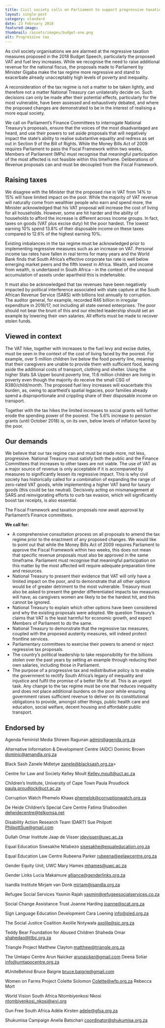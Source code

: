 ```yaml
---
title: Civil society calls on Parliament to support progressive taxation and halt proposed regressive measures
layout: single-post
category: standard
date: 23 February 2018
featured-image: 
thumbnail: /assets/images/budget-one.png
alt: Progressive tax
---
```


As civil society organisations we are alarmed at the regressive taxation measures proposed in the 2018 Budget Speech, particularly the proposed VAT and fuel levy increases. While we recognise the need to raise additional revenue for the national fiscus, the proposals made to Parliament by Minister Gigaba make the tax regime more regressive and stand to exacerbate already unacceptably high levels of poverty and inequality.

A reconsideration of the tax regime is not a matter to be taken lightly, and therefore not a matter National Treasury can unilaterally decide on. Such decisions can only be made after their potential effects, particularly for the most vulnerable, have been assessed and exhaustively debated, and where the proposed changes are demonstrated to be in the interest of realising a more equal society.

We call on Parliament’s Finance Committees to interrogate National Treasury’s proposals, ensure that the voices of the most disadvantaged are heard, and use their powers to set aside proposals that will negatively impact the state’s ability to realise substantive equality and redress as set out in Section 9 of the Bill of Rights. While the Money Bills Act of 2009 requires Parliament to pass the Fiscal Framework within two weeks, Members of Parliament (MPs) must recognise that meaningful participation of the most affected is not feasible within this timeframe.  Deliberations of Revenue proposals can and must be decoupled from the Fiscal Framework.

## Raising taxes

We disagree with the Minister that the proposed rise in VAT from 14% to 15% will have limited impact on the poor. While the majority of VAT revenue will naturally come from wealthier people who earn and spend more, the Minister acknowledged that his VAT proposal will increase the cost of living for all households. However, some are hit harder and the ability of households to afford the increase is different across income groups. In fact, taxes on goods (VAT plus excise duty) hit the poor hardest. The lowest earning 10% spend 13.8% of their disposable income on these taxes compared to 12.6% of the highest earning 10%.

Existing imbalances in the tax regime must be acknowledged prior to implementing regressive measures such as an increase on VAT. Personal income tax rates have fallen in real terms for many years and the World Bank finds that South Africa’s effective corporate tax rate is well below emerging market peers and the fifth lowest in Africa. Wealth, and income from wealth, is undertaxed in South Africa – in the context of the unequal accumulation of assets under apartheid this is indefensible.

It must also be acknowledged that tax revenues have been negatively impacted by political interference associated with state capture at the South African Revenue Service (SARS) with billions lost annually to corruption. The auditor general, for example, recorded R46 billion in irregular expenditure in 2016/17, not including all state owned enterprises. The poor should not bear the brunt of this and our elected leadership should set an example by lowering their own salaries. All efforts must be made to recover stolen funds.

## Viewed in context

The VAT hike, together with increases to the fuel levy and excise duties, must be seen in the context of the cost of living faced by the poorest. For example, over 5 million children live below the food poverty line, meaning that their caregivers are unable to provide them with sufficient food, leaving aside the additional costs of transport, clothing and shelter. Using the higher Stats SA Upper bound poverty line, 11.6 million children are living in poverty even though the majority do receive the small CSG of R380/child/month. The proposed fuel levy increases will exacerbate this burden, as, owing to apartheid’s spatial legacies, poor families already spend a disproportionate and crippling share of their disposable income on transport.

Together with the tax hikes the limited increases to social grants will further erode the spending power of the poorest. The 5.6% increase to pension grants (until October 2018) is, on its own, below levels of inflation faced by the poor.

## Our demands

We believe that our tax regime can and must be made more, not less, progressive. National Treasury must satisfy both the public and the Finance Committees that increases to other taxes are not viable. The use of VAT as a major source of revenue is only acceptable if it is accompanied by measures to significantly lessen its regressive impact. This is why civil society has historically called for a combination of expanding the range of zero-rated VAT goods, while implementing a higher VAT band for luxury goods (this could be tax neutral). Decisively acting on mismanagement at SARS and reinvigorating efforts to curb tax evasion, which will significantly boost tax receipts, is also essential.

The Fiscal Framework and taxation proposals now await approval by Parliament’s Finance committees.

**We call for:**

- A comprehensive consultation process on all proposals to amend the tax regime prior to the enactment of any proposed changes. We would like to point out that while the Money Bills Act of 2009 requires Parliament to approve the Fiscal Framework within two weeks, this does not mean that specific revenue proposals must also be approved in the same timeframe. Parliament must recognise that meaningful participation on this matter by the most affected will require adequate preparation time and resources.
- National Treasury to present their evidence that VAT will only have a limited impact on the poor, and to demonstrate that all other options would be of greater detriment to the most vulnerable.  Treasury must also be asked to present the gender differentiated impacts tax measures will have; as caregivers women are likely to be the hardest hit, and this cannot be ignored.
- National Treasury to explain which other options have been considered and why the existing proposals were adopted. We question Treasury’s claims that VAT is the least harmful for economic growth, and expect Members of Parliament to do the same.
- National Treasury to demonstrate that the regressive tax measures, coupled with the proposed austerity measures, will indeed protect frontline services.
- Parliamentary committees to exercise their powers to amend or reject regressive tax proposals.
- The country’s political leadership to take responsibility for the billions stolen over the past years by setting an example through reducing their own salaries, including those in Parliament.
- The purpose of a progressive tax and redistributive policy is to enable the government to rectify South Africa’s legacy of inequality and injustice and fulfil the promise of a better life for all. This is an urgent task. Any change to the tax regime must be one that reduces inequality and does not place additional burdens on the poor while ensuring government raises sufficient revenue to deliver on its constitutional obligations to provide, amongst other things, public health care and education, social welfare, decent housing and affordable public transport.

## Endorsed by

Agenda Feminist Media	Shireen Ragunan	admin@agenda.org.za

Alternative Information & Development Centre (AIDC)	Dominic Brown	 dominic@amandla.org.za

Black Sash	Zanele Mdletye	zanele@blacksash.org.za>

Centre for Law and Society	Kelley Moult	Kelley.moult@uct.ac.za

Children’s Institute, University of Cape Town	Paula Proudlock	paula.proudlock@uct.ac.za

Corruption Watch	Phemelo Khaas	phemelok@corruptionwatch.org.za

De Heide Children’s Special Care Centre	Fatima Shaboodien	deheidecentre@telkomsa.net
 
Disability Action Research Team (DART)	Sue Philpott	PhilpottSue@gmail.com

Dullah Omar Institute	Jaap de Visser	jdevisser@uwc.ac.za

Equal Education	Sisesakhe Ntlabezo	sisesakhe@equaleducation.org.za

Equal Education Law Centre	Rubeena Parker	rubeena@eelawcentre.org.za

Gender Equity Unit, UWC	Mary Hames	mhames@uwc.ac.za

Gender Links	Lucia Makamure	alliance@genderlinks.org.za

Isandla Institute	Mirjam van Donk	mirjam@isandla.org.za

Refugee Social Services	Yasmin Rajah	yasmin@refugeesocialservices.co.za

Social Change Assistance Trust	Joanne Harding	joanne@scat.org.za

Sign Language Education Development	Cara Loening	info@sled.org.za

The Social Justice Coalition	Axolile Notywala	 axolile@sjc.org.za

Teddy Bear Foundation for Abused Children	Shaheda Omar	shahedao@ttbc.org.za

Triangle Project	Matthew Clayton	matthew@triangle.org.za

The Umtapo Centre	Arun Naicker arunaicker@gmail.com Deena Soliar info@umtapocentre.org.za

#UniteBehind	Bruce Baigrie	bruce.baigrie@gmail.com

Women on Farms Project	Colette Solomon Colette@wfp.org.za Rebecca Mort 

World Vision South Africa	Ntombiyenkosi Nkosi ntombiyenkosi_nkosi@wvi.org

Gun Free South Africa	Adèle Kirsten	adele@gfsa.org.za

Shukumisa Campaign	Aneila Batschari	coordinator@shukumisa.org.za